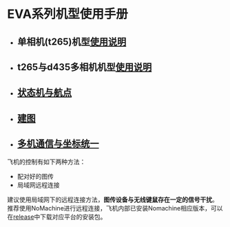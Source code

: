 # EVA系列机型使用手册

 * ## 单相机(t265)机型[使用说明](https://github.com/BIT-zhwang/uav-release/blob/master/t265.md)

 * ## t265与d435多相机机型[使用说明](https://github.com/BIT-zhwang/uav-release/blob/master/t265+d435.md)

 * ## [状态机与航点](https://github.com/BIT-zhwang/uav-release/blob/master/状态机.md)

 * ## [建图](https://github.com/BIT-zhwang/uav-release/blob/master/2d建图.md)
 
 * ## [多机通信与坐标统一](https://github.com/BIT-zhwang/uav-release/blob/master/多机通信与坐标统一.md)

飞机的控制有如下两种方法：
* 配对好的图传
* 局域网远程连接

建议使用局域网下的远程连接方法，**图传设备与无线键鼠存在一定的信号干扰**。
推荐使用NoMachine进行远程连接，飞机内部已安装Nomachine相应版本，可以在[release](https://github.com/BIT-zhwang/uav-release/releases/tag/nomachine_packages)中下载对应平台的安装包。